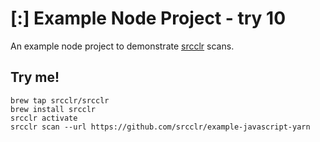 # [:] Example Node Project - try 10

An example node project to demonstrate [srcclr](https://www.sourceclear.com) scans.

## Try me!

```
brew tap srcclr/srcclr
brew install srcclr
srcclr activate
srcclr scan --url https://github.com/srcclr/example-javascript-yarn
```
